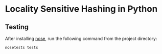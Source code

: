 # Locality Sensitive Hashing in Python

## Testing

After installing [nose](http://nose.readthedocs.io/en/latest/), run the following command from the project directory:

```bash
nosetests tests
```